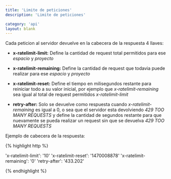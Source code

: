 ```yaml
---
title: 'Limite de peticiones'
description: 'Limite de peticiones'

category: 'api'
layout: blank
---
```


Cada peticion al servidor devuelve en la cabecera de la respuesta 4 llaves:

* **x-ratelimit-limit:** Define la cantidad de request total permitidos para ese *espacio* y *proyecto* 

* **x-ratelimit-remaining:** Define la cantidad de request que todavia puede realizar para ese *espacio* y *proyecto*

* **x-ratelimit-reset:** Define el tiempo en milisegundos restante para reiniciar todo a su valor inicial, por ejemplo
que *x-ratelimit-remaining* sea igual al total de request permitidos *x-ratelimit-limit*

* **retry-after:** Solo se devuelve como respuesta cuando *x-ratelimit-remaining* es igual a 0, o sea que el servidor
esta devolviendo *429 TOO MANY REQUESTS* y define la cantidad de segundos restante para que nuevamente se pueda realizar
un request sin que se devuelva *429 TOO MANY REQUESTS*

Ejemplo de cabecera de la respuesta:

{% highlight http %}

'x-ratelimit-limit': '10'
'x-ratelimit-reset': '1470008878'
'x-ratelimit-remaining': '0'
'retry-after': '433.202'

{% endhighlight %}